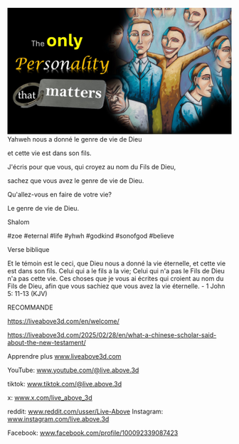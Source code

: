 ![Video cover image](../cover.jpeg)
Yahweh nous a donné le genre de vie de Dieu

et cette vie est dans son fils.

J'écris pour que vous, qui croyez au nom du Fils de Dieu,

sachez que vous avez le genre de vie de Dieu.

Qu'allez-vous en faire de votre vie?

Le genre de vie de Dieu.

Shalom


#zoe #eternal #life #yhwh #godkind #sonofgod #believe

Verse biblique

Et le témoin est le ceci, que Dieu nous a donné la vie éternelle, et cette vie est dans son fils. Celui qui a le fils a la vie; Celui qui n'a pas le Fils de Dieu n'a pas cette vie. Ces choses que je vous ai écrites qui croient au nom du Fils de Dieu, afin que vous sachiez que vous avez la vie éternelle. - 1 John 5: 11-13 (KJV)


RECOMMANDE

https://liveabove3d.com/en/welcome/

https://liveabove3d.com/2025/02/28/en/what-a-chinese-scholar-said-about-the-new-testament/


Apprendre plus www.liveabove3d.com

YouTube: www.youtube.com/@live.above.3d

tiktok: www.tiktok.com/@live.above.3d

x: www.x.com/live_above_3d

reddit: www.reddit.com/usser/Live-Above Instagram: www.instagram.com/live.above.3d

Facebook: www.facebook.com/profile/100092339087423

